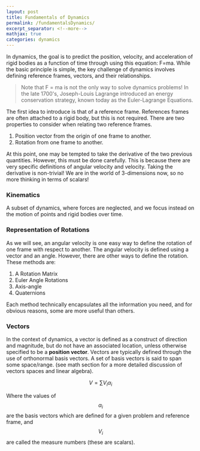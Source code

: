 ```yaml
---
layout: post
title: Fundamentals of Dynamics
permalink: /fundamentalsDynamics/
excerpt_separator: <!--more-->
mathjax: true
categories: dynamics
---
```


In dynamics, the goal is to predict the position, velocity, and acceleration of rigid bodies as a function of time through using this equation: F=ma. While the basic principle is simple, the key challenge of dynamics involves defining reference frames, vectors, and their relationships. 

> Note that F = ma is not the only way to solve dynamics problems! In the late 1700's, Joseph-Louis Lagrange introduced an energy conservation strategy, known today as the Euler-Lagrange Equations. 

<!--more-->

The first idea to introduce is that of a reference frame. References frames are often attached to a rigid body, but this is not required. There are two properties to consider when relating two reference frames. 
1.	Position vector from the origin of one frame to another.
2.	Rotation from one frame to another.

At this point, one may be tempted to take the derivative of the two previous quantities. However, this must be done carefully. This is because there are very specific definitions of angular velocity and velocity. Taking the derivative is non-trivial! We are in the world of 3-dimensions now, so no more thinking in terms of scalars!

### Kinematics

A subset of dynamics, where forces are neglected, and we focus instead on the motion of points and rigid bodies over time.

### Representation of Rotations

As we will see, an angular velocity is one easy way to define the rotation of one frame with respect to another. The angular velocity is defined using a vector and an angle. However, there are other ways to define the rotation. These methods are:
1.	A Rotation Matrix
2.	Euler Angle Rotations
3.	Axis-angle
4.	Quaternions

Each method technically encapsulates all the information you need, and for obvious reasons, some are more useful than others. 

### Vectors

In the context of dynamics, a vector is defined as a construct of direction and magnitude, but do not have an associated location, unless otherwise specified to be a **position vector**. Vectors are typically defined through the use of orthonormal basis vectors. A set of basis vectors is said to span some space/range. (see math section for a more detailed discussion of vectors spaces and linear algebra).

$$V=\sum V_i\alpha_i$$

Where the values of $$\alpha_i$$ are the basis vectors which are defined for a given problem and reference frame, and $$V_i$$ are called the measure numbers (these are scalars).





